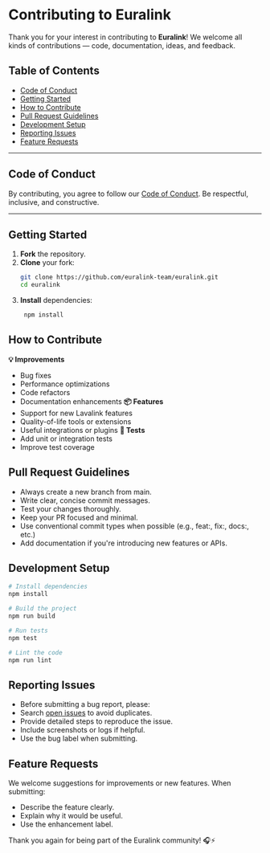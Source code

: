# Contributing to Euralink

Thank you for your interest in contributing to **Euralink**! We welcome all kinds of contributions — code, documentation, ideas, and feedback.

## Table of Contents

- [Code of Conduct](#code-of-conduct)
- [Getting Started](#getting-started)
- [How to Contribute](#how-to-contribute)
- [Pull Request Guidelines](#pull-request-guidelines)
- [Development Setup](#development-setup)
- [Reporting Issues](#reporting-issues)
- [Feature Requests](#feature-requests)

---

## Code of Conduct

By contributing, you agree to follow our [Code of Conduct](./CODE_OF_CONDUCT.md). Be respectful, inclusive, and constructive.

---

## Getting Started

1. **Fork** the repository.
2. **Clone** your fork:
   ```bash
   git clone https://github.com/euralink-team/euralink.git
   cd euralink
3. **Install** dependencies:
   ```bash
    npm install
   ```

## How to Contribute
**💡 Improvements**
- Bug fixes
- Performance optimizations
- Code refactors
- Documentation enhancements
**📦 Features**
- Support for new Lavalink features
- Quality-of-life tools or extensions
- Useful integrations or plugins
**🧪 Tests**
- Add unit or integration tests
- Improve test coverage

## Pull Request Guidelines
- Always create a new branch from main.
- Write clear, concise commit messages.
- Test your changes thoroughly.
- Keep your PR focused and minimal.
- Use conventional commit types when possible (e.g., feat:, fix:, docs:, etc.)
- Add documentation if you're introducing new features or APIs.

## Development Setup
   ```bash
   # Install dependencies
   npm install
   
   # Build the project
   npm run build
   
   # Run tests
   npm test
   
   # Lint the code
   npm run lint
   ```

## Reporting Issues
- Before submitting a bug report, please:
- Search [open issues](https://github.com/euralink-team/euralink/issues) to avoid duplicates.
- Provide detailed steps to reproduce the issue.
- Include screenshots or logs if helpful.
- Use the bug label when submitting.

## Feature Requests
We welcome suggestions for improvements or new features. When submitting:
- Describe the feature clearly.
- Explain why it would be useful.
- Use the enhancement label.

Thank you again for being part of the Euralink community! 🎧⚡
